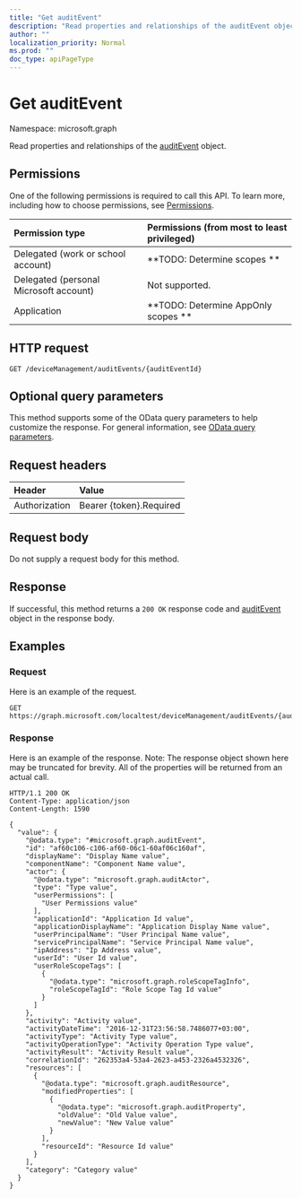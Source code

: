 ```yaml
---
title: "Get auditEvent"
description: "Read properties and relationships of the auditEvent object."
author: ""
localization_priority: Normal
ms.prod: ""
doc_type: apiPageType
---
```


# Get auditEvent

Namespace: microsoft.graph

Read properties and relationships of the [auditEvent](../resources/auditevent.md) object.

## Permissions
One of the following permissions is required to call this API. To learn more, including how to choose permissions, see [Permissions](/concepts/permissions-reference.md).

|Permission type|Permissions (from most to least privileged)|
|:---|:---|
|Delegated (work or school account)|**TODO: Determine scopes **|
|Delegated (personal Microsoft account)|Not supported.|
|Application|**TODO: Determine AppOnly scopes **|

## HTTP request
<!-- {
  "blockType": "ignored"
}
-->
``` http
GET /deviceManagement/auditEvents/{auditEventId}
```

## Optional query parameters
This method supports some of the OData query parameters to help customize the response. For general information, see [OData query parameters](/graph/query-parameters).

## Request headers
|Header|Value|
|:---|:---|
|Authorization|Bearer {token}.Required|

## Request body
Do not supply a request body for this method.

## Response
If successful, this method returns a `200 OK` response code and [auditEvent](../resources/auditevent.md) object in the response body.

## Examples

### Request
Here is an example of the request.
<!-- {
  "blockType": "request",
  "name": "get_auditevent"
}
-->
``` http
GET https://graph.microsoft.com/localtest/deviceManagement/auditEvents/{auditEventId}
```

### Response
Here is an example of the response. Note: The response object shown here may be truncated for brevity. All of the properties will be returned from an actual call.
<!-- {
  "blockType": "response",
  "truncated": true,
  "@odata.type": "microsoft.graph.auditEvent"
}
-->
``` http
HTTP/1.1 200 OK
Content-Type: application/json
Content-Length: 1590

{
  "value": {
    "@odata.type": "#microsoft.graph.auditEvent",
    "id": "af60c106-c106-af60-06c1-60af06c160af",
    "displayName": "Display Name value",
    "componentName": "Component Name value",
    "actor": {
      "@odata.type": "microsoft.graph.auditActor",
      "type": "Type value",
      "userPermissions": [
        "User Permissions value"
      ],
      "applicationId": "Application Id value",
      "applicationDisplayName": "Application Display Name value",
      "userPrincipalName": "User Principal Name value",
      "servicePrincipalName": "Service Principal Name value",
      "ipAddress": "Ip Address value",
      "userId": "User Id value",
      "userRoleScopeTags": [
        {
          "@odata.type": "microsoft.graph.roleScopeTagInfo",
          "roleScopeTagId": "Role Scope Tag Id value"
        }
      ]
    },
    "activity": "Activity value",
    "activityDateTime": "2016-12-31T23:56:58.7486077+03:00",
    "activityType": "Activity Type value",
    "activityOperationType": "Activity Operation Type value",
    "activityResult": "Activity Result value",
    "correlationId": "262353a4-53a4-2623-a453-2326a4532326",
    "resources": [
      {
        "@odata.type": "microsoft.graph.auditResource",
        "modifiedProperties": [
          {
            "@odata.type": "microsoft.graph.auditProperty",
            "oldValue": "Old Value value",
            "newValue": "New Value value"
          }
        ],
        "resourceId": "Resource Id value"
      }
    ],
    "category": "Category value"
  }
}
```

